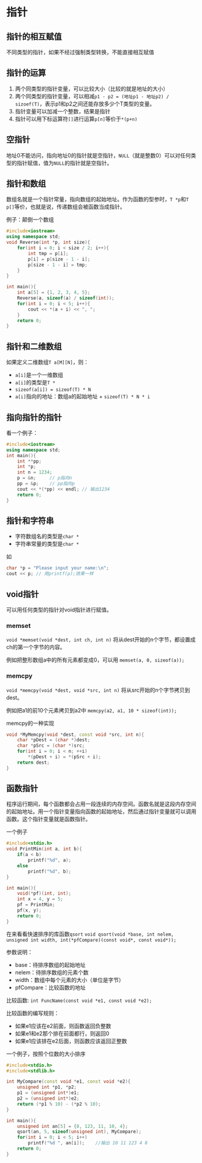 # 指针

## 指针的相互赋值

不同类型的指针，如果不经过强制类型转换，不能直接相互赋值

## 指针的运算

1. 两个同类型的指针变量，可以比较大小（比较的就是地址的大小）
2. 两个同类型的指针变量，可以相减`p1 - p2 = (地址p1 - 地址p2) / sizoef(T)`，表示p1和p2之间还能存放多少个T类型的变量。
3. 指针变量可以加减一个整数，结果是指针
4. 指针可以用下标运算符`[]`进行运算`p[n]`等价于`*(p+n)`

## 空指针

地址0不能访问，指向地址0的指针就是空指针，`NULL`（就是整数0）可以对任何类型的指针赋值，值为`NULL`的指针就是空指针。

## 指针和数组

数组名就是一个指针常量，指向数组的起始地址。作为函数的型参时，`T *p`和`T p[]`等价，也就是说，传递数组会被函数当成指针。

例子：颠倒一个数组

```c++
#include<iostream>
using namespace std;
void Reverse(int *p, int size){
    for(int i = 0; i < size / 2; i++){
        int tmp = p[i];
        p[i] = p[size - 1 - i];
        p[size - 1 - i] = tmp;
    }
}

int main(){
    int a[5] = {1, 2, 3, 4, 5};
    Reverse(a, sizeof(a) / sizeof(int));
    for(int i = 0; i < 5; i++){
        cout << *(a + i) << ", ";
    }
    return 0;
}
```

## 指针和二维数组

如果定义二维数组`T a[M][N]`，则：

- `a[i]`是一个一维数组
- `a[i]`的类型是`T *`
- `sizeof(a[i]) = sizeof(T) * N`
- `a[i]`指向的地址：数组a的起始地址 + `sizeof(T) * N * i`

## 指向指针的指针

看一个例子：

```c++
#include<iostream>
using namespace std;
int main(){
    int **pp;
    int *p;
    int n = 1234;
    p = &n;     // p指向n
    pp = &p;    // pp指向p
    cout << *(*pp) << endl; // 输出1234
    return 0;
}
```

## 指针和字符串

- 字符数组名的类型是`char *`
- 字符串常量的类型是`char *`

如
```c++
char *p = "Please input your name:\n";
cout << p; // 用printf(p);效果一样
```

## void指针

可以用任何类型的指针对void指针进行赋值。

### memset

`void *memset(void *dest, int ch, int n)`
将从dest开始的n个字节，都设置成ch的第一个字节的内容。

例如把整形数组a中的所有元素都变成0，可以用
`memset(a, 0, sizeof(a));`

### memcpy

`void *memcpy(void *dest, void *src, int n)`
将从src开始的n个字节拷贝到dest。

例如把a1的前10个元素拷贝到a2中
`memcpy(a2, a1, 10 * sizeof(int));`

memcpy的一种实现

```c++
void *MyMemcpy(void *dest, const void *src, int n){
    char *pDest = (char *)dest;
    char *pSrc = (char *)src;
    for(int i = 0; i < n; ++i)
        *(pDest + i) = *(pSrc + i);
    return dest;
}
```

## 函数指针

程序运行期间，每个函数都会占用一段连续的内存空间。函数名就是这段内存空间的起始地址。用一个指针变量指向函数的起始地址，然后通过指针变量就可以调用函数。这个指针变量就是函数指针。

一个例子

```c++
#include<stdio.h>
void PrintMin(int a, int b){
    if(a < b)
        printf("%d", a);
    else
        printf("%d", b);
}

int main(){
    void(*pf)(int, int);
    int x = 4, y = 5;
    pf = PrintMin;
    pf(x, y);
    return 0;
}
```

在来看看快速排序的库函数`qsort`
`void qsort(void *base, int nelem, unsigned int width, int(*pfCompare)(const void*, const void*));`

参数说明：

- base：待排序数组的起始地址
- nelem：待排序数组的元素个数
- width：数组中每个元素的大小（单位是字节）
- pfCompare：比较函数的地址

比较函数:
`int FuncName(const void *e1, const void *e2);`

比较函数的编写规则：

- 如果e1应该在e2前面，则函数返回负整数
- 如果e1和e2那个排在前面都行，则返回0
- 如果e1应该排在e2后面，则函数应该返回正整数

一个例子，按照个位数的大小排序

```c++
#include<stdio.h>
#include<stdlib.h>

int MyCompare(const void *e1, const void *e2){
    unsigned int *p1, *p2;
    p1 = (unsigned int*)e1;
    p2 = (unsigned int*)e2;
    return (*p1 % 10) - (*p2 % 10);
}

int main(){
    unsigned int an[5] = {8, 123, 11, 10, 4};
    qsort(an, 5, sizeof(unsigned int), MyCompare);
    for(int i = 0; i < 5; i++)
        printf("%d ", an[i]);    //输出 10 11 123 4 8
    return 0;
}
```